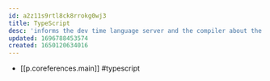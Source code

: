 ```yaml
---
id: a2z11s9rtl8ck8rrokg0wj3
title: TypeScript
desc: 'informs the dev time language server and the compiler about the valid shapes'
updated: 1696788453574
created: 1650120634016
---
```


- [[p.coreferences.main]] #typescript